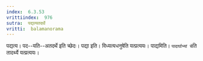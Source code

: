 ```yaml
---
index:  6.3.53
vrittiindex:  976
sutra:  पद्यत्यतदर्थे
vritti:  balamanorama 
---
```


पद्यत्य। पद--यति--अतदर्थे इति च्छेदः। पद्या इति। विध्यत्यधनुषेति यत्प्रत्ययः। पाद्यमिति। `पादार्घाभ्यां चे`ति तादर्थ्ये यत्प्रत्ययः। 

